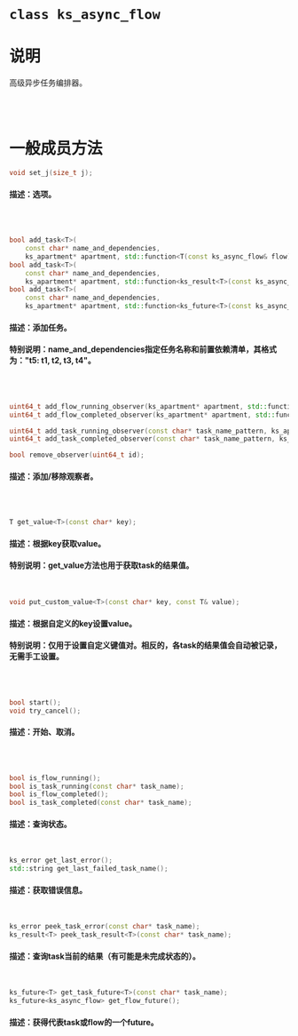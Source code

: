 ﻿# `class ks_async_flow`

# 说明

高级异步任务编排器。

<br>
<br>


# 一般成员方法

```C++
void set_j(size_t j);
```
#### 描述：选项。
<br>
<br>


```C++
bool add_task<T>(
    const char* name_and_dependencies,
    ks_apartment* apartment, std::function<T(const ks_async_flow& flow)> fn, const ks_async_context& context = {});
bool add_task<T>(
    const char* name_and_dependencies,
    ks_apartment* apartment, std::function<ks_result<T>(const ks_async_flow& flow)> fn, const ks_async_context& context = {});
bool add_task<T>(
    const char* name_and_dependencies,
    ks_apartment* apartment, std::function<ks_future<T>(const ks_async_flow& flow)> fn, const ks_async_context& context = {});
```
#### 描述：添加任务。
#### 特别说明：name_and_dependencies指定任务名称和前置依赖清单，其格式为："t5: t1, t2, t3, t4"。
<br>
<br>


```C++
uint64_t add_flow_running_observer(ks_apartment* apartment, std::function<void(const ks_async_flow& flow)> fn, const ks_async_context& context);
uint64_t add_flow_completed_observer(ks_apartment* apartment, std::function<void(const ks_async_flow& flow, const ks_error& error)> fn, const ks_async_context& context);

uint64_t add_task_running_observer(const char* task_name_pattern, ks_apartment* apartment, std::function<void(const ks_async_flow& flow, const char* task_name)> fn, const ks_async_context& context);
uint64_t add_task_completed_observer(const char* task_name_pattern, ks_apartment* apartment, std::function<void(const ks_async_flow& flow, const char* task_name, const ks_error& error)> fn, const ks_async_context& context);

bool remove_observer(uint64_t id);
```
#### 描述：添加/移除观察者。
<br>
<br>


```C++
T get_value<T>(const char* key);
```
#### 描述：根据key获取value。
#### 特别说明：get_value方法也用于获取task的结果值。
<br>

```C++
void put_custom_value<T>(const char* key, const T& value);
```
#### 描述：根据自定义的key设置value。
#### 特别说明：仅用于设置自定义键值对。相反的，各task的结果值会自动被记录，无需手工设置。
<br>
<br>


```C++
bool start();
void try_cancel();
```
#### 描述：开始、取消。
<br>
<br>


```C++
bool is_flow_running();
bool is_task_running(const char* task_name);
bool is_flow_completed();
bool is_task_completed(const char* task_name);
```
#### 描述：查询状态。
<br>

```C++
ks_error get_last_error();
std::string get_last_failed_task_name();
```
#### 描述：获取错误信息。
<br>

```C++
ks_error peek_task_error(const char* task_name);
ks_result<T> peek_task_result<T>(const char* task_name);
```
#### 描述：查询task当前的结果（有可能是未完成状态的）。
<br>

```C++
ks_future<T> get_task_future<T>(const char* task_name);
ks_future<ks_async_flow> get_flow_future();
```
#### 描述：获得代表task或flow的一个future。
<br>
<br>

